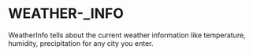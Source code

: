 # WEATHER-_INFO
WeatherInfo tells about the current weather information like temperature, humidity, precipitation for any city you enter.
